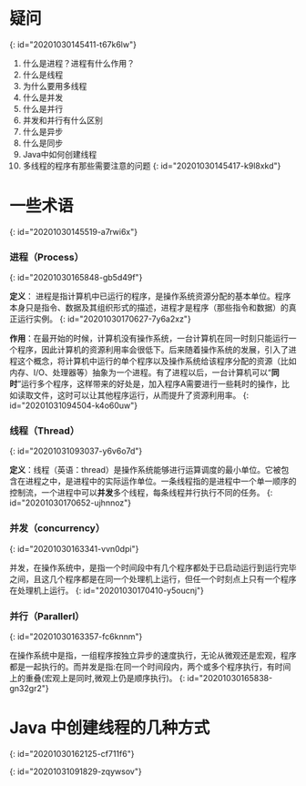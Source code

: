 # 疑问
{: id="20201030145411-t67k6lw"}

1. 什么是进程？进程有什么作用？
2. 什么是线程
3. 为什么要用多线程
4. 什么是并发
5. 什么是并行
6. 并发和并行有什么区别
7. 什么是异步
8. 什么是同步
9. Java中如何创建线程
10. 多线程的程序有那些需要注意的问题
{: id="20201030145417-k9l8xkd"}

# 一些术语
{: id="20201030145519-a7rwi6x"}

### 进程（Process）
{: id="20201030165848-gb5d49f"}

**定义**： 进程是指计算机中已运行的程序，是操作系统资源分配的基本单位。程序本身只是指令、数据及其组织形式的描述，进程才是程序（那些指令和数据）的真正运行实例。
{: id="20201030170627-7y6a2xz"}

**作用**：在最开始的时候，计算机没有操作系统，一台计算机在同一时刻只能运行一个程序，因此计算机的资源利用率会很低下。后来随着操作系统的发展，引入了进程这个概念，将计算机中运行的单个程序以及操作系统给该程序分配的资源（比如内存、I/O、处理器等）抽象为一个进程。有了进程以后，一台计算机可以“**同时**”运行多个程序，这样带来的好处是，加入程序A需要进行一些耗时的操作，比如读取文件，这时可以让其他程序运行，从而提升了资源利用率。
{: id="20201031094504-k4o60uw"}

### 线程（Thread）
{: id="20201031093037-y6v6o7d"}

**定义**：线程（英语：thread）是操作系统能够进行运算调度的最小单位。它被包含在进程之中，是进程中的实际运作单位。一条线程指的是进程中一个单一顺序的控制流，一个进程中可以**并发**多个线程，每条线程并行执行不同的任务。
{: id="20201030170652-ujhnnoz"}

### 并发（concurrency）
{: id="20201030163341-vvn0dpi"}

并发，在操作系统中，是指一个时间段中有几个程序都处于已启动运行到运行完毕之间，且这几个程序都是在同一个处理机上运行，但任一个时刻点上只有一个程序在处理机上运行。
{: id="20201030170410-y5oucnj"}

### 并行（Parallerl）
{: id="20201030163357-fc6knnm"}

在操作系统中是指，一组程序按独立异步的速度执行，无论从微观还是宏观，程序都是一起执行的。而并发是指:在同一个时间段内，两个或多个程序执行，有时间上的重叠(宏观上是同时,微观上仍是顺序执行)。
{: id="20201030165838-gn32gr2"}

# Java 中创建线程的几种方式
{: id="20201030162125-cf711f6"}

{: id="20201031091829-zqywsov"}
